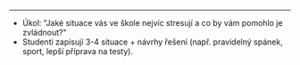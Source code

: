 
---

* Úkol: "Jaké situace vás ve škole nejvíc stresují a co by vám pomohlo je zvládnout?"
* Studenti zapisují 3-4 situace + návrhy řešení (např. pravidelný spánek, sport, lepší příprava na testy).
